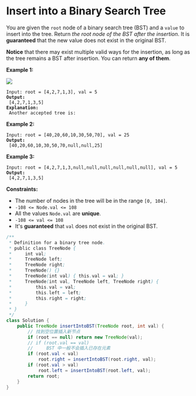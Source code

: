 # Insert into a Binary Search Tree



You are given the `root` node of a binary search tree (BST) and a `value` to insert into the tree. Return _the root node of the BST after the insertion_. It is **guaranteed** that the new value does not exist in the original BST.

**Notice** that there may exist multiple valid ways for the insertion, as long as the tree remains a BST after insertion. You can return **any of them**.

&#x20;

**Example 1:**

![](https://assets.leetcode.com/uploads/2020/10/05/insertbst.jpg)

<pre><code>Input: root = [4,2,7,1,3], val = 5
<strong>Output:
</strong> [4,2,7,1,3,5]
<strong>Explanation:
</strong> Another accepted tree is:
</code></pre>

**Example 2:**

<pre><code>Input: root = [40,20,60,10,30,50,70], val = 25
<strong>Output:
</strong> [40,20,60,10,30,50,70,null,null,25]
</code></pre>

**Example 3:**

<pre><code>Input: root = [4,2,7,1,3,null,null,null,null,null,null], val = 5
<strong>Output:
</strong> [4,2,7,1,3,5]
</code></pre>

&#x20;

**Constraints:**

* The number of nodes in the tree will be in the range `[0, 104]`.
* `-108 <= Node.val <= 108`
* All the values `Node.val` are **unique**.
* `-108 <= val <= 108`
* It's **guaranteed** that `val` does not exist in the original BST.

```java
/**
 * Definition for a binary tree node.
 * public class TreeNode {
 *     int val;
 *     TreeNode left;
 *     TreeNode right;
 *     TreeNode() {}
 *     TreeNode(int val) { this.val = val; }
 *     TreeNode(int val, TreeNode left, TreeNode right) {
 *         this.val = val;
 *         this.left = left;
 *         this.right = right;
 *     }
 * }
 */
class Solution {
    public TreeNode insertIntoBST(TreeNode root, int val) {
        // 找到空位置插入新节点
        if (root == null) return new TreeNode(val);
        // if (root.val == val)
        //     BST 中一般不会插入已存在元素
        if (root.val < val) 
            root.right = insertIntoBST(root.right, val);
        if (root.val > val) 
            root.left = insertIntoBST(root.left, val);
        return root;
    }
}
```
